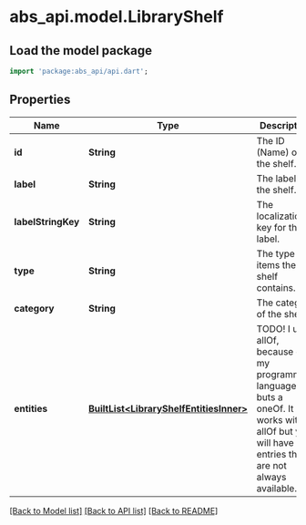 # abs_api.model.LibraryShelf

## Load the model package
```dart
import 'package:abs_api/api.dart';
```

## Properties
Name | Type | Description | Notes
------------ | ------------- | ------------- | -------------
**id** | **String** | The ID (Name) of the shelf. | [optional] 
**label** | **String** | The label of the shelf. | [optional] 
**labelStringKey** | **String** | The localization key for the label. | [optional] 
**type** | **String** | The type of items the shelf contains. | [optional] 
**category** | **String** | The category of the shelf. | [optional] 
**entities** | [**BuiltList&lt;LibraryShelfEntitiesInner&gt;**](LibraryShelfEntitiesInner.md) | TODO! I use allOf, because of my programming language , buts a oneOf. It still works with allOf but you will have entries that are not always available. | [optional] 

[[Back to Model list]](../README.md#documentation-for-models) [[Back to API list]](../README.md#documentation-for-api-endpoints) [[Back to README]](../README.md)


